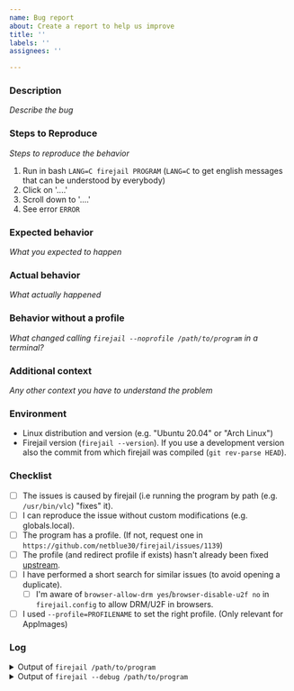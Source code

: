 ```yaml
---
name: Bug report
about: Create a report to help us improve
title: ''
labels: ''
assignees: ''

---
```


### Description

_Describe the bug_

### Steps to Reproduce

_Steps to reproduce the behavior_

1. Run in bash `LANG=C firejail PROGRAM` (`LANG=C` to get english messages that can be understood by everybody)
2. Click on '....'
3. Scroll down to '....'
4. See error `ERROR`

### Expected behavior

_What you expected to happen_

### Actual behavior

_What actually happened_

### Behavior without a profile

_What changed calling `firejail --noprofile /path/to/program` in a terminal?_

### Additional context

_Any other context you have to understand the problem_

### Environment

- Linux distribution and version (e.g. "Ubuntu 20.04" or "Arch Linux")
- Firejail version (`firejail --version`).
  If you use a development version also the commit from which firejail was compiled (`git rev-parse HEAD`).

### Checklist

- [ ] The issues is caused by firejail (i.e running the program by path (e.g. `/usr/bin/vlc`) "fixes" it).
- [ ] I can reproduce the issue without custom modifications (e.g. globals.local).
- [ ] The program has a profile. (If not, request one in `https://github.com/netblue30/firejail/issues/1139`)
- [ ] The profile (and redirect profile if exists) hasn't already been fixed [upstream](https://github.com/netblue30/firejail/tree/master/etc).
- [ ] I have performed a short search for similar issues (to avoid opening a duplicate).
  - [ ] I'm aware of `browser-allow-drm yes`/`browser-disable-u2f no` in `firejail.config` to allow DRM/U2F in browsers.
- [ ] I used `--profile=PROFILENAME` to set the right profile. (Only relevant for AppImages)

### Log

<details>
<summary>Output of <code>firejail /path/to/program</code></summary>
<p>

```
output goes here
```

</p>
</details>

<details>
<summary>Output of <code>firejail --debug /path/to/program</code></summary>
<p>

```
output goes here
```

</p>
</details>

